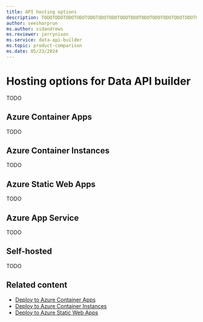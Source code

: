 ```yaml
---
title: API hosting options
description: TODOTODOTODOTODOTODOTODOTODOTODOTODOTODOTODOTODOTODOTODOTODOTODOTODOTODOTODOTODOTODOTODOTODOTODOTODOTODO.
author: seesharprun
ms.author: sidandrews
ms.reviewer: jerrynixon
ms.service: data-api-builder
ms.topic: product-comparison
ms.date: 05/23/2024
---
```


# Hosting options for Data API builder

TODO

## Azure Container Apps

TODO

## Azure Container Instances

TODO

## Azure Static Web Apps

TODO

## Azure App Service

TODO

## Self-hosted

TODO

## Related content

- [Deploy to Azure Container Apps](container-app.yml)
- [Deploy to Azure Container Instances](container-instance.yml)
- [Deploy to Azure Static Web Apps](static-web-app.yml)

